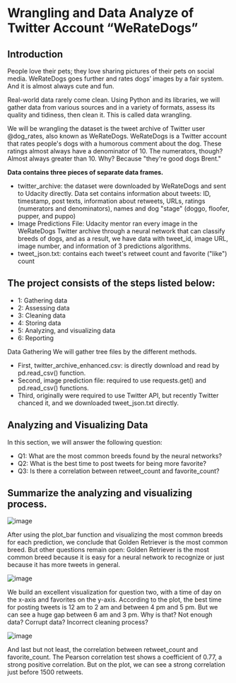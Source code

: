 # Wrangling and Data Analyze of Twitter Account “WeRateDogs”
## Introduction
People love their pets; they love sharing pictures of their pets on social media. WeRateDogs goes further and rates dogs’ images by a fair system. And it is almost always cute and fun.

Real-world data rarely come clean. Using Python and its libraries, we will gather data from various sources and in a variety of formats, assess its quality and tidiness, then clean it. This is called data wrangling.

We will be wrangling the dataset is the tweet archive of Twitter user @dog_rates, also known as WeRateDogs. WeRateDogs is a Twitter account that rates people's dogs with a humorous comment about the dog. These ratings almost always have a denominator of 10. The numerators, though? Almost always greater than 10. Why? Because "they're good dogs Brent."

**Data contains three pieces of separate data frames.**
- twitter_archive: the dataset were downloaded by WeRateDogs and sent to Udacity directly. Data set contains information about tweets: ID, timestamp, post texts, information about retweets, URLs, ratings (numerators and denominators), names and dog "stage" (doggo, floofer, pupper, and puppo)
- Image Predictions File: Udacity mentor ran every image in the WeRateDogs Twitter archive through a neural network that can classify breeds of dogs, and as a result, we have data with tweet_id, image URL, image number, and information of 3 predictions algorithms.
- tweet_json.txt: contains each tweet's retweet count and favorite ("like") count

## The project consists of the steps listed below:
- 1: Gathering data
- 2: Assessing data
- 3: Cleaning data
- 4: Storing data
- 5: Analyzing, and visualizing data
- 6: Reporting

Data Gathering We will gather tree files by the different methods.
- First, twitter_archive_enhanced.csv: is directly download and read by pd.read_csv() function.
- Second, image prediction file: required to use requests.get() and pd.read_csv() functions.
- Third, originally were required to use Twitter API, but recently Twitter chanced it, and we downloaded tweet_json.txt directly.


## Analyzing and Visualizing Data
In this section, we will answer the following question:
- Q1: What are the most common breeds found by the neural networks?
- Q2: What is the best time to post tweets for being more favorite? 
- Q3: Is there a correlation between retweet_count and favorite_count?

## Summarize the analyzing and visualizing process.
![image](https://user-images.githubusercontent.com/84743536/150867424-191c40af-2dae-47ba-b2ba-5af0b9c3d259.png)

After using the plot_bar function and visualizing the most common breeds for each prediction, we conclude that Golden Retriever is the most common breed. But other questions remain open: Golden Retriever is the most common breed because it is easy for a neural network to recognize or just because it has more tweets in general.

![image](https://user-images.githubusercontent.com/84743536/150867489-924ad972-7370-4498-b30d-e77efe74c47d.png)

We build an excellent visualization for question two, with a time of day on the x-axis and favorites on the y-axis. According to the plot, the best time for posting tweets is 12 am to 2 am and between 4 pm and 5 pm. But we can see a huge gap between 6 am and 3 pm. Why is that? Not enough data? Corrupt data? Incorrect cleaning process?

![image](https://user-images.githubusercontent.com/84743536/150867530-8b2756d4-1846-42d9-9f5f-67fd7e151cc9.png)

And last but not least, the correlation between retweet_count and favorite_count. The Pearson correlation test shows a coefficient of 0.77, a strong positive correlation. But on the plot, we can see a strong correlation just before 1500 retweets.



